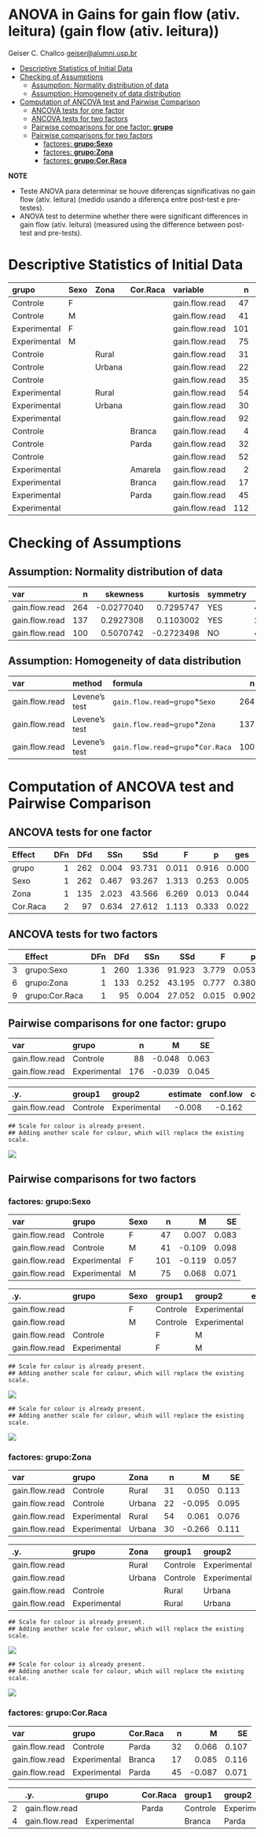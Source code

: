 ANOVA in Gains for gain flow (ativ. leitura) (gain flow (ativ. leitura))
================
Geiser C. Challco <geiser@alumni.usp.br>

- [Descriptive Statistics of Initial
  Data](#descriptive-statistics-of-initial-data)
- [Checking of Assumptions](#checking-of-assumptions)
  - [Assumption: Normality distribution of
    data](#assumption-normality-distribution-of-data)
  - [Assumption: Homogeneity of data
    distribution](#assumption-homogeneity-of-data-distribution)
- [Computation of ANCOVA test and Pairwise
  Comparison](#computation-of-ancova-test-and-pairwise-comparison)
  - [ANCOVA tests for one factor](#ancova-tests-for-one-factor)
  - [ANCOVA tests for two factors](#ancova-tests-for-two-factors)
  - [Pairwise comparisons for one factor:
    **grupo**](#pairwise-comparisons-for-one-factor-grupo)
  - [Pairwise comparisons for two
    factors](#pairwise-comparisons-for-two-factors)
    - [factores: **grupo:Sexo**](#factores-gruposexo)
    - [factores: **grupo:Zona**](#factores-grupozona)
    - [factores: **grupo:Cor.Raca**](#factores-grupocorraca)

**NOTE**

- Teste ANOVA para determinar se houve diferenças significativas no gain
  flow (ativ. leitura) (medido usando a diferença entre post-test e
  pre-testes).
- ANOVA test to determine whether there were significant differences in
  gain flow (ativ. leitura) (measured using the difference between
  post-test and pre-tests).

# Descriptive Statistics of Initial Data

| grupo        | Sexo | Zona   | Cor.Raca | variable       |   n |   mean | median |    min |   max |    sd |    se |    ci |   iqr |
|:-------------|:-----|:-------|:---------|:---------------|----:|-------:|-------:|-------:|------:|------:|------:|------:|------:|
| Controle     | F    |        |          | gain.flow.read |  47 |  0.007 |  0.000 | -1.667 | 1.444 | 0.566 | 0.083 | 0.166 | 0.667 |
| Controle     | M    |        |          | gain.flow.read |  41 | -0.109 | -0.111 | -2.000 | 1.444 | 0.629 | 0.098 | 0.198 | 0.556 |
| Experimental | F    |        |          | gain.flow.read | 101 | -0.119 | -0.111 | -1.444 | 1.825 | 0.574 | 0.057 | 0.113 | 0.667 |
| Experimental | M    |        |          | gain.flow.read |  75 |  0.068 |  0.000 | -2.000 | 1.333 | 0.619 | 0.071 | 0.142 | 0.889 |
| Controle     |      | Rural  |          | gain.flow.read |  31 |  0.050 |  0.000 | -1.111 | 1.444 | 0.626 | 0.113 | 0.230 | 0.889 |
| Controle     |      | Urbana |          | gain.flow.read |  22 | -0.095 |  0.000 | -1.222 | 0.889 | 0.447 | 0.095 | 0.198 | 0.417 |
| Controle     |      |        |          | gain.flow.read |  35 | -0.104 | -0.111 | -2.000 | 1.222 | 0.651 | 0.110 | 0.224 | 0.639 |
| Experimental |      | Rural  |          | gain.flow.read |  54 |  0.061 |  0.090 | -0.889 | 1.825 | 0.558 | 0.076 | 0.152 | 0.778 |
| Experimental |      | Urbana |          | gain.flow.read |  30 | -0.266 | -0.222 | -1.444 | 1.000 | 0.608 | 0.111 | 0.227 | 0.667 |
| Experimental |      |        |          | gain.flow.read |  92 | -0.024 | -0.111 | -2.000 | 1.333 | 0.607 | 0.063 | 0.126 | 0.847 |
| Controle     |      |        | Branca   | gain.flow.read |   4 |  0.278 |  0.111 | -0.333 | 1.222 | 0.717 | 0.359 | 1.141 | 0.889 |
| Controle     |      |        | Parda    | gain.flow.read |  32 |  0.066 |  0.000 | -0.889 | 1.444 | 0.607 | 0.107 | 0.219 | 0.806 |
| Controle     |      |        |          | gain.flow.read |  52 | -0.142 |  0.000 | -2.000 | 0.889 | 0.570 | 0.079 | 0.159 | 0.583 |
| Experimental |      |        | Amarela  | gain.flow.read |   2 |  0.389 |  0.389 | -0.111 | 0.889 | 0.707 | 0.500 | 6.353 | 0.500 |
| Experimental |      |        | Branca   | gain.flow.read |  17 |  0.085 |  0.111 | -0.889 | 1.000 | 0.479 | 0.116 | 0.246 | 0.556 |
| Experimental |      |        | Parda    | gain.flow.read |  45 | -0.087 | -0.222 | -0.889 | 1.111 | 0.475 | 0.071 | 0.143 | 0.597 |
| Experimental |      |        |          | gain.flow.read | 112 | -0.046 | -0.056 | -2.000 | 1.825 | 0.658 | 0.062 | 0.123 | 0.847 |

# Checking of Assumptions

## Assumption: Normality distribution of data

| var            |   n |   skewness |   kurtosis | symmetry | statistic | method     |         p | p.signif | normality |
|:---------------|----:|-----------:|-----------:|:---------|----------:|:-----------|----------:|:---------|:----------|
| gain.flow.read | 264 | -0.0277040 |  0.7295747 | YES      |  4.728656 | D’Agostino | 0.0940124 | ns       | \-        |
| gain.flow.read | 137 |  0.2927308 |  0.1103002 | YES      |  2.549703 | D’Agostino | 0.2794725 | ns       | QQ        |
| gain.flow.read | 100 |  0.5070742 | -0.2723498 | NO       |  4.585191 | D’Agostino | 0.1010040 | ns       | YES       |

## Assumption: Homogeneity of data distribution

| var            | method        | formula                              |   n | df1 | df2 | statistic |         p | p.signif |
|:---------------|:--------------|:-------------------------------------|----:|----:|----:|----------:|----------:|:---------|
| gain.flow.read | Levene’s test | `gain.flow.read`~`grupo`\*`Sexo`     | 264 |   3 | 260 | 0.4058731 | 0.7489040 | ns       |
| gain.flow.read | Levene’s test | `gain.flow.read`~`grupo`\*`Zona`     | 137 |   3 | 133 | 1.6050352 | 0.1912347 | ns       |
| gain.flow.read | Levene’s test | `gain.flow.read`~`grupo`\*`Cor.Raca` | 100 |   4 |  95 | 0.8047823 | 0.5251171 | ns       |

# Computation of ANCOVA test and Pairwise Comparison

## ANCOVA tests for one factor

| Effect   | DFn | DFd |   SSn |    SSd |     F |     p |   ges | p\<.05 |
|:---------|----:|----:|------:|-------:|------:|------:|------:|:-------|
| grupo    |   1 | 262 | 0.004 | 93.731 | 0.011 | 0.916 | 0.000 |        |
| Sexo     |   1 | 262 | 0.467 | 93.267 | 1.313 | 0.253 | 0.005 |        |
| Zona     |   1 | 135 | 2.023 | 43.566 | 6.269 | 0.013 | 0.044 | \*     |
| Cor.Raca |   2 |  97 | 0.634 | 27.612 | 1.113 | 0.333 | 0.022 |        |

## ANCOVA tests for two factors

|     | Effect         | DFn | DFd |   SSn |    SSd |     F |     p |   ges | p\<.05 |
|:----|:---------------|----:|----:|------:|-------:|------:|------:|------:|:-------|
| 3   | grupo:Sexo     |   1 | 260 | 1.336 | 91.923 | 3.779 | 0.053 | 0.014 |        |
| 6   | grupo:Zona     |   1 | 133 | 0.252 | 43.195 | 0.777 | 0.380 | 0.006 |        |
| 9   | grupo:Cor.Raca |   1 |  95 | 0.004 | 27.052 | 0.015 | 0.902 | 0.000 |        |

## Pairwise comparisons for one factor: **grupo**

| var            | grupo        |   n |      M |    SE |
|:---------------|:-------------|----:|-------:|------:|
| gain.flow.read | Controle     |  88 | -0.048 | 0.063 |
| gain.flow.read | Experimental | 176 | -0.039 | 0.045 |

| .y.            | group1   | group2       | estimate | conf.low | conf.high |    se | statistic |     p | p.adj | p.adj.signif |
|:---------------|:---------|:-------------|---------:|---------:|----------:|------:|----------:|------:|------:|:-------------|
| gain.flow.read | Controle | Experimental |   -0.008 |   -0.162 |     0.146 | 0.078 |    -0.106 | 0.916 | 0.916 | ns           |

    ## Scale for colour is already present.
    ## Adding another scale for colour, which will replace the existing scale.

![](wordgen-gain.flow.read-Serie-8-ano-gain_files/figure-gfm/unnamed-chunk-18-1.png)<!-- -->

## Pairwise comparisons for two factors

### factores: **grupo:Sexo**

| var            | grupo        | Sexo |   n |      M |    SE |
|:---------------|:-------------|:-----|----:|-------:|------:|
| gain.flow.read | Controle     | F    |  47 |  0.007 | 0.083 |
| gain.flow.read | Controle     | M    |  41 | -0.109 | 0.098 |
| gain.flow.read | Experimental | F    | 101 | -0.119 | 0.057 |
| gain.flow.read | Experimental | M    |  75 |  0.068 | 0.071 |

| .y.            | grupo        | Sexo | group1   | group2       | estimate | conf.low | conf.high |    se | statistic |     p | p.adj | p.adj.signif |
|:---------------|:-------------|:-----|:---------|:-------------|---------:|---------:|----------:|------:|----------:|------:|------:|:-------------|
| gain.flow.read |              | F    | Controle | Experimental |    0.126 |   -0.081 |     0.332 | 0.105 |     1.197 | 0.232 | 0.232 | ns           |
| gain.flow.read |              | M    | Controle | Experimental |   -0.178 |   -0.405 |     0.050 | 0.115 |    -1.539 | 0.125 | 0.125 | ns           |
| gain.flow.read | Controle     |      | F        | M            |    0.116 |   -0.134 |     0.366 | 0.127 |     0.912 | 0.362 | 0.362 | ns           |
| gain.flow.read | Experimental |      | F        | M            |   -0.187 |   -0.366 |    -0.009 | 0.091 |    -2.069 | 0.040 | 0.040 | \*           |

    ## Scale for colour is already present.
    ## Adding another scale for colour, which will replace the existing scale.

![](wordgen-gain.flow.read-Serie-8-ano-gain_files/figure-gfm/unnamed-chunk-28-1.png)<!-- -->

    ## Scale for colour is already present.
    ## Adding another scale for colour, which will replace the existing scale.

![](wordgen-gain.flow.read-Serie-8-ano-gain_files/figure-gfm/unnamed-chunk-29-1.png)<!-- -->

### factores: **grupo:Zona**

| var            | grupo        | Zona   |   n |      M |    SE |
|:---------------|:-------------|:-------|----:|-------:|------:|
| gain.flow.read | Controle     | Rural  |  31 |  0.050 | 0.113 |
| gain.flow.read | Controle     | Urbana |  22 | -0.095 | 0.095 |
| gain.flow.read | Experimental | Rural  |  54 |  0.061 | 0.076 |
| gain.flow.read | Experimental | Urbana |  30 | -0.266 | 0.111 |

| .y.            | grupo        | Zona   | group1   | group2       | estimate | conf.low | conf.high |    se | statistic |     p | p.adj | p.adj.signif |
|:---------------|:-------------|:-------|:---------|:-------------|---------:|---------:|----------:|------:|----------:|------:|------:|:-------------|
| gain.flow.read |              | Rural  | Controle | Experimental |   -0.010 |   -0.264 |     0.244 | 0.128 |    -0.081 | 0.936 | 0.936 | ns           |
| gain.flow.read |              | Urbana | Controle | Experimental |    0.170 |   -0.146 |     0.487 | 0.160 |     1.065 | 0.289 | 0.289 | ns           |
| gain.flow.read | Controle     |        | Rural    | Urbana       |    0.146 |   -0.169 |     0.460 | 0.159 |     0.916 | 0.361 | 0.361 | ns           |
| gain.flow.read | Experimental |        | Rural    | Urbana       |    0.326 |    0.070 |     0.583 | 0.130 |     2.514 | 0.013 | 0.013 | \*           |

    ## Scale for colour is already present.
    ## Adding another scale for colour, which will replace the existing scale.

![](wordgen-gain.flow.read-Serie-8-ano-gain_files/figure-gfm/unnamed-chunk-37-1.png)<!-- -->

    ## Scale for colour is already present.
    ## Adding another scale for colour, which will replace the existing scale.

![](wordgen-gain.flow.read-Serie-8-ano-gain_files/figure-gfm/unnamed-chunk-38-1.png)<!-- -->

### factores: **grupo:Cor.Raca**

| var            | grupo        | Cor.Raca |   n |      M |    SE |
|:---------------|:-------------|:---------|----:|-------:|------:|
| gain.flow.read | Controle     | Parda    |  32 |  0.066 | 0.107 |
| gain.flow.read | Experimental | Branca   |  17 |  0.085 | 0.116 |
| gain.flow.read | Experimental | Parda    |  45 | -0.087 | 0.071 |

|     | .y.            | grupo        | Cor.Raca | group1   | group2       | estimate | conf.low | conf.high |    se | statistic |     p | p.adj | p.adj.signif |
|:----|:---------------|:-------------|:---------|:---------|:-------------|---------:|---------:|----------:|------:|----------:|------:|------:|:-------------|
| 2   | gain.flow.read |              | Parda    | Controle | Experimental |    0.153 |   -0.087 |     0.394 | 0.121 |     1.265 | 0.209 | 0.209 | ns           |
| 4   | gain.flow.read | Experimental |          | Branca   | Parda        |    0.172 |   -0.124 |     0.469 | 0.149 |     1.155 | 0.251 | 0.251 | ns           |
